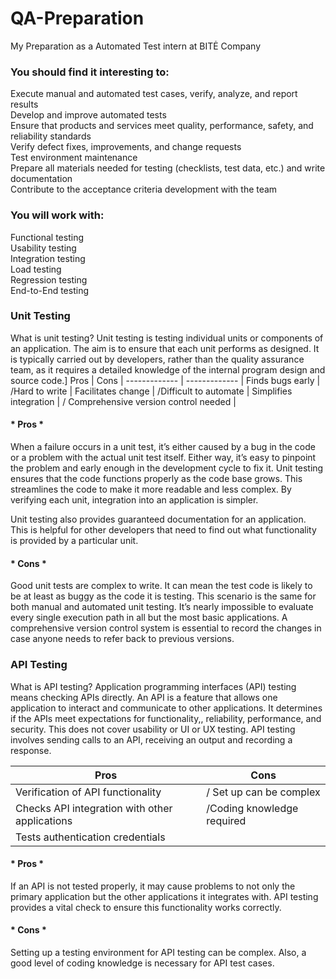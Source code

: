 # QA-Preparation
My Preparation as a Automated Test intern at BITĖ Company 

<h3>You should find it interesting to:</h3>
Execute manual and automated test cases, verify, analyze, and report results
<br>Develop and improve automated tests
<br>Ensure that products and services meet quality, performance, safety, and reliability standards
<br>Verify defect fixes, improvements, and change requests
<br>Test environment maintenance
<br>Prepare all materials needed for testing (checklists, test data, etc.) and write documentation
<br>Contribute to the acceptance criteria development with the team
<br>
<h3>You will work with:</h3>
Functional testing
<br>Usability testing
<br>Integration testing
<br>Load testing
<br>Regression testing
<br>End-to-End testing
<br>
<h3>Unit Testing</h3>
What is unit testing?
Unit testing is testing individual units or components of an application. The aim is to ensure that each unit performs as designed. It is typically carried out by developers, rather than the quality assurance team, as it requires a detailed knowledge of the internal program design and source code.]
<be>
Pros  | Cons |
------------- | ------------- |
Finds bugs early  | /Hard to write |
Facilitates change  | /Difficult to automate |
Simplifies integration  | /	Comprehensive version control needed |

<h4> * Pros * </h4>
When a failure occurs in a unit test, it’s either caused by a bug in the code or a problem with the actual unit test itself. Either way, it’s easy to pinpoint the problem and early enough in the development cycle to fix it. Unit testing ensures that the code functions properly as the code base grows. This streamlines the code to make it more readable and less complex. By verifying each unit, integration into an application is simpler.

Unit testing also provides guaranteed documentation for an application. This is helpful for other developers that need to find out what functionality is provided by a particular unit.
<h4> * Cons * </h4>
Good unit tests are complex to write. It can mean the test code is likely to be at least as buggy as the code it is testing. This scenario is the same for both manual and automated unit testing. It’s nearly impossible to evaluate every single execution path in all but the most basic applications. A comprehensive version control system is essential to record the changes in case anyone needs to refer back to previous versions.

<h3>API Testing</h3>

What is API testing?
Application programming interfaces (API) testing means checking APIs directly. An API is a feature that allows one application to interact and communicate to other applications. It determines if the APIs meet expectations for functionality,, reliability, performance, and security. This does not cover usability or UI or UX testing. API testing involves sending calls to an API, receiving an output and recording a response.

Pros  | Cons |
------------- | ------------- |
Verification of API functionality | /	Set up can be complex|
Checks API integration with other applications  | /Coding knowledge required |
Tests authentication credentials  |  |


<h4> * Pros * </h4>
If an API is not tested properly, it may cause problems to not only the primary application but the other applications it integrates with. API testing provides a vital check to ensure this functionality works correctly.

<h4> * Cons * </h4>

Setting up a testing environment for API testing can be complex. Also, a good level of coding knowledge is necessary for API test cases.
